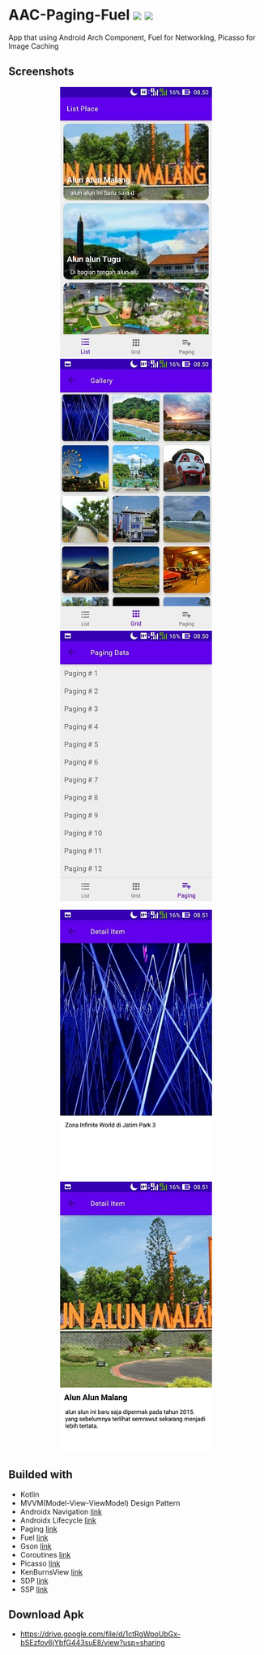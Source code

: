 # AAC-Paging-Fuel ![](https://img.shields.io/badge/build-passing-brightgreen.svg?style=flat) ![](https://img.shields.io/badge/next%2Dupdate-1.1.0-brightgreen.svg?style=flat)
App that using Android Arch Component, Fuel for Networking, Picasso for Image Caching

## Screenshots

<p align="center">
  <img src="https://raw.githubusercontent.com/4mirfor3v3r/AAC-Paging-Fuel/master/screenshoots/1.jpg" />
  <img src="https://raw.githubusercontent.com/4mirfor3v3r/AAC-Paging-Fuel/master/screenshoots/2.jpg" /> 
  <img src="https://raw.githubusercontent.com/4mirfor3v3r/AAC-Paging-Fuel/master/screenshoots/3.jpg" />
</p>
<p align="center">
  <img src="https://raw.githubusercontent.com/4mirfor3v3r/AAC-Paging-Fuel/master/screenshoots/4.jpg" />
  <img src="https://raw.githubusercontent.com/4mirfor3v3r/AAC-Paging-Fuel/master/screenshoots/5.jpg" /> 
</p>

## Builded with
 - Kotlin
 - MVVM(Model-View-ViewModel) Design Pattern
 - Androidx Navigation [link](https://developer.android.com/jetpack/androidx/releases/navigation "link")
 - Androidx Lifecycle [link](https://developer.android.com/jetpack/androidx/releases/lifecycle "link")
 - Paging [link](https://developer.android.com/jetpack/androidx/releases/paging "link")
 - Fuel [link](https://github.com/kittinunf/fuel "link")
 - Gson [link](https://github.com/google/gson "link")
 - Coroutines [link](https://github.com/Kotlin/kotlinx.coroutines "link")
 - Picasso [link](https://github.com/square/picasso "link")
 - KenBurnsView [link](https://github.com/flavioarfaria/KenBurnsView "link")
 - SDP [link](https://github.com/intuit/sdp "link")
 - SSP [link](https://github.com/intuit/ssp "link")

## Download Apk
 - https://drive.google.com/file/d/1ctRgWpoUbGx-bSEzfov6jYbfG443suE8/view?usp=sharing
